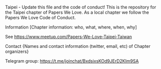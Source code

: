 Taipei - Update this file and the code of conduct!
This is the repository for the Taipei chapter of Papers We Love. As a local chapter we follow the Papers We Love Code of Conduct.

Information
[Chapter information: who, what, where, when, why]

See https://www.meetup.com/Papers-We-Love-Taipei-Taiwan

Contact
{Names and contact information (twitter, email, etc) of Chapter organizers}

Telegram group: https://t.me/joinchat/BxdsixsKOd9JErD2KIm9SA
